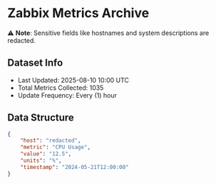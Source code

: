 # Zabbix Metrics Archive

⚠️ **Note**: Sensitive fields like hostnames and system descriptions are redacted.

## Dataset Info
- Last Updated: 2025-08-10 10:00 UTC
- Total Metrics Collected: 1035
- Update Frequency: Every (1) hour

## Data Structure
```json
{
    "host": "redacted",
    "metric": "CPU Usage",
    "value": "12.5",
    "units": "%",
    "timestamp": "2024-05-21T12:00:00"
}
```
